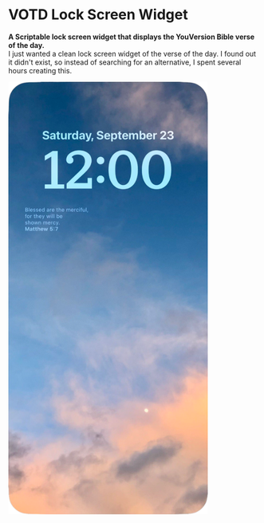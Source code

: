 # VOTD Lock Screen Widget
**A Scriptable lock screen widget that displays the YouVersion Bible verse of the day.**  
I just wanted a clean lock screen widget of the verse of the day. I found out it didn't exist, so instead of searching for an alternative, I spent several hours creating this.  

<img src="preview.png" width="400px"/>